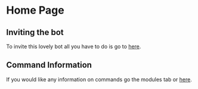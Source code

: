# Home Page

## Inviting the bot

To invite this lovely bot all you have to do is go to [here](https://discordapp.com/api/oauth2/authorize?client_id=602573554780733450&permissions=8&redirect_uri=https%3A%2F%2Fdiscord.gg%2FfRvxRHR&response_type=code&scope=guilds.join%20bot).

## Command Information

If you would like any information on commands go the modules tab or [here](command-information/modules.md).


